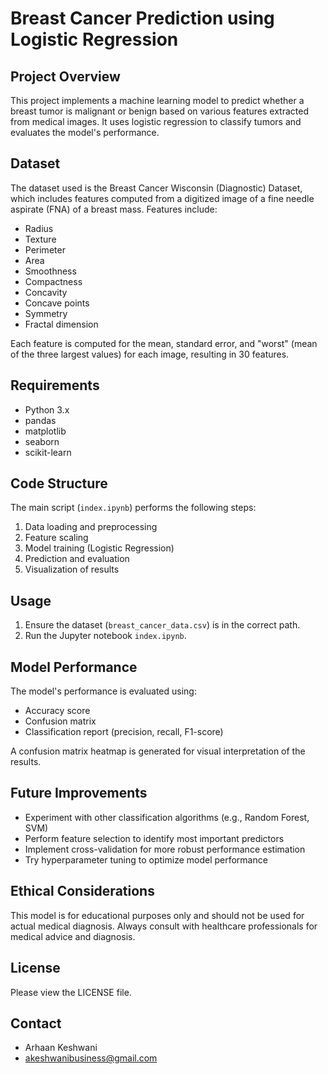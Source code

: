 # Breast Cancer Prediction using Logistic Regression

## Project Overview
This project implements a machine learning model to predict whether a breast tumor is malignant or benign based on various features extracted from medical images. It uses logistic regression to classify tumors and evaluates the model's performance.

## Dataset
The dataset used is the Breast Cancer Wisconsin (Diagnostic) Dataset, which includes features computed from a digitized image of a fine needle aspirate (FNA) of a breast mass. Features include:

- Radius
- Texture
- Perimeter
- Area
- Smoothness
- Compactness
- Concavity
- Concave points
- Symmetry
- Fractal dimension

Each feature is computed for the mean, standard error, and "worst" (mean of the three largest values) for each image, resulting in 30 features.

## Requirements
- Python 3.x
- pandas
- matplotlib
- seaborn
- scikit-learn

## Code Structure
The main script (`index.ipynb`) performs the following steps:

1. Data loading and preprocessing
2. Feature scaling
3. Model training (Logistic Regression)
4. Prediction and evaluation
5. Visualization of results

## Usage
1. Ensure the dataset (`breast_cancer_data.csv`) is in the correct path.
2. Run the Jupyter notebook `index.ipynb`.

## Model Performance
The model's performance is evaluated using:
- Accuracy score
- Confusion matrix
- Classification report (precision, recall, F1-score)

A confusion matrix heatmap is generated for visual interpretation of the results.

## Future Improvements
- Experiment with other classification algorithms (e.g., Random Forest, SVM)
- Perform feature selection to identify most important predictors
- Implement cross-validation for more robust performance estimation
- Try hyperparameter tuning to optimize model performance

## Ethical Considerations
This model is for educational purposes only and should not be used for actual medical diagnosis. Always consult with healthcare professionals for medical advice and diagnosis.

## License
Please view the LICENSE file.

## Contact
- Arhaan Keshwani
- akeshwanibusiness@gmail.com
